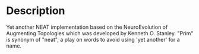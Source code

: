 # Description
Yet another NEAT implementation based on the NeuroEvolution of Augmenting Topologies which was developed by Kenneth O. Stanley. "Prim" is synonym of "neat", a play on words to avoid using 'yet another' for a name.
